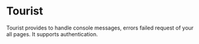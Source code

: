 # Tourist
Tourist provides to handle console messages, errors failed request of your all pages. It supports authentication.
